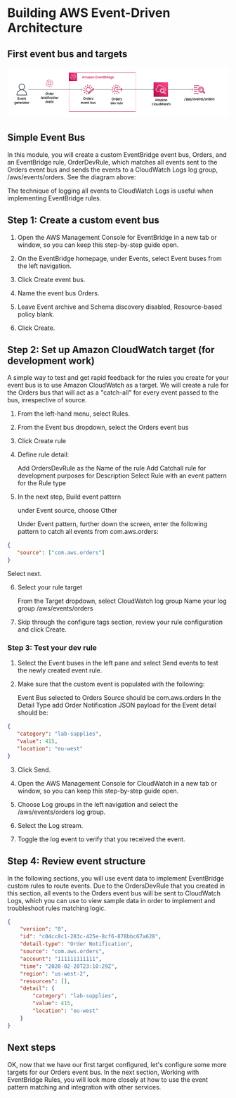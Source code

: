 # Building AWS Event-Driven Architecture

## First event bus and targets
![First event bus and targets](./images/eb_arch_simple_bus.png)

## Simple Event Bus

In this module, you will create a custom EventBridge event bus, Orders, and an EventBridge rule, OrderDevRule, which matches all events sent to the Orders event bus and sends the events to a CloudWatch Logs log group, /aws/events/orders. See the diagram above:

The technique of logging all events to CloudWatch Logs is useful when implementing EventBridge rules.

## Step 1: Create a custom event bus

1. Open the AWS Management Console for EventBridge  in a new tab or window, so you can keep this step-by-step guide open.

2. On the EventBridge homepage, under Events, select Event buses from the left navigation.

3. Click Create event bus.

4. Name the event bus Orders.

5. Leave Event archive and Schema discovery disabled, Resource-based policy blank.

6. Click Create.


## Step 2: Set up Amazon CloudWatch target (for development work)
A simple way to test and get rapid feedback for the rules you create for your event bus is to use Amazon CloudWatch as a target. We will create a rule for the Orders bus that will act as a "catch-all" for every event passed to the bus, irrespective of source.

1. From the left-hand menu, select Rules.

2. From the Event bus dropdown, select the Orders event bus

3. Click Create rule

4. Define rule detail:

   Add OrdersDevRule as the Name of the rule
   Add Catchall rule for development purposes for Description
   Select Rule with an event pattern for the Rule type


5. In the next step, Build event pattern

   under Event source, choose Other


   Under Event pattern, further down the screen, enter the following pattern to catch all events from com.aws.orders:
```json
{
   "source": ["com.aws.orders"]
}
```

   Select next.

6. Select your rule target

   From the Target dropdown, select CloudWatch log group
   Name your log group /aws/events/orders


7. Skip through the configure tags section, review your rule configuration and click Create.

### Step 3: Test your dev rule

1. Select the Event buses in the left pane and select Send events to test the newly created event rule.
2. Make sure that the custom event is populated with the following:
   
   Event Bus selected to Orders
   Source should be com.aws.orders
   In the Detail Type add Order Notification
   JSON payload for the Event detail should be:
```json
{
   "category": "lab-supplies",
   "value": 415,
   "location": "eu-west"
}
```

3. Click Send.

4. Open the AWS Management Console for CloudWatch  in a new tab or window, so you can keep this step-by-step guide open.

5. Choose Log groups in the left navigation and select the /aws/events/orders log group.

6. Select the Log stream.

7. Toggle the log event to verify that you received the event.

## Step 4: Review event structure

In the following sections, you will use event data to implement EventBridge custom rules to route events. Due to the OrdersDevRule that you created in this section, all events to the Orders event bus will be sent to CloudWatch Logs, which you can use to view sample data in order to implement and troubleshoot rules matching logic.
```json
{
    "version": "0",
    "id": "c04cc8c1-283c-425e-8cf6-878bbc67a628",
    "detail-type": "Order Notification",
    "source": "com.aws.orders",
    "account": "111111111111",
    "time": "2020-02-20T23:10:29Z",
    "region": "us-west-2",
    "resources": [],
    "detail": {
        "category": "lab-supplies",
        "value": 415,
        "location": "eu-west"
    }
}
```
## Next steps
OK, now that we have our first target configured, let's configure some more targets for our Orders event bus. In the next section, Working with EventBridge Rules, you will look more closely at how to use the event pattern matching and integration with other services.
